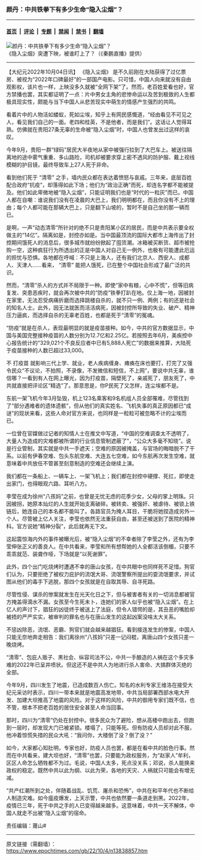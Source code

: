 ### 颜丹：中共铁拳下有多少生命“隐入尘烟”？

---

#### [首页](../../../..?n13838857) &nbsp;|&nbsp; [评论](../../../../../epoch-comment?n13838857) &nbsp;|&nbsp; [专题](../../../../../epoch-special?n13838857) &nbsp;|&nbsp; [禁闻](../../../../../epoch-news?n13838857) &nbsp;|&nbsp; [禁书](../../../../../books?n13838857) &nbsp;|&nbsp; [翻墙](https://github.com/gfw-breaker/nogfw/blob/master/README.md?n13838857)


<div><img alt="颜丹：中共铁拳下有多少生命“隐入尘烟”？" class="attachment-djy_600_400 size-djy_600_400 wp-post-image" src="https://i.epochtimes.com/assets/uploads/2022/10/id13838916-1200-800-600x400.jpg"/>
<div class="caption">
 《隐入尘烟》突遭下映，被谁盯上了？（《秦鹏直播》提供）
</div></div><hr/><div class="post_content" id="artbody" itemprop="articleBody">
 <!-- article content begin -->
 <p>
  【大纪元2022年10月04日讯】
  <ok href="https://www.epochtimes.com/gb/tag/%E3%80%8A%E9%9A%90%E5%85%A5%E5%B0%98%E7%83%9F%E3%80%8B.html">
   《隐入尘烟》
  </ok>
  是不久前刚在大陆获得了过亿票房、被视为“2022年口碑最好”的一部国产电影。只可惜，中国人向来就没有自由观影权，该片也一样，上映没多久就被“全网下架”了。然而，老百姓爱看也好，官方禁播也罢，其实都证明了一点：片中男女主角的悲惨命运以及苦到极致的人生都极具现实性，颇能与当下中国人从悲苦现实中萌生的情感产生强烈的共鸣。
 </p>
 <p>
  看着片中的人物活如蝼蚁，死如尘埃，知乎上有网民感慨道，“经由看见不可见之人，看见我们自己的一面。老四和桂英，不是他者，而是我们”。这话让人觉得耳熟。仿佛就在贵阳27条无辜的生命被“隐入尘烟”时，中国人也曾发出过这样的哀叹。
 </p>
 <p>
  今年9月，贵阳一群“绿码”居民大半夜地从家中被强行拉到了大巴车上。被送往隔离地的途中雾气重重、多山路险，司机却被要求穿上密不透风的防护服、戴上视线模糊的护目镜，最终导致车上27人死于非命。
 </p>
 <p>
  看到他们死于
  <ok href="https://www.epochtimes.com/gb/tag/%E2%80%9C%E6%B8%85%E9%9B%B6%E2%80%9D.html">
   “清零”
  </ok>
  之手，墙内民众都在表达着愤怒与哀戚。三年来，底层百姓配合政府“抗疫”，却落得如此下场；他们为“政治正确”而死，却连名字都不能被提及。他们如此卑微地被“隐入尘烟”，只能证明我们也是“时代的一粒灰”而已。中国人都在自嘲：谁说我们没有在凌晨的大巴上，我们明明都在，而且你没有不上的理由；每个人都可能在那辆大巴上，只是翻下山坡的，暂时不是自己坐的那一辆而已。
 </p>
 <p>
  是啊，一声“动态清零”所针对的绝不只是贵阳某小区的居民，而是中共表示要全权做主的“14亿”。隔离如是，封控亦如是。当中国最顶流的国际大都市上海传出了封控期间饿死人的消息后，很多城市就纷纷掀起了囤货潮。冰箱被买断货、超市被抢购一空，这种疯狂行为所透出的正是中国人对自己无一例外，也极有可能遭此厄运的担忧与恐惧。各地都在呼喊：不只是上海人，还有我们北京人、西安人、成都人、天津人……看来，
  <ok href="https://www.epochtimes.com/gb/tag/%E2%80%9C%E6%B8%85%E9%9B%B6%E2%80%9D.html">
   “清零”
  </ok>
  能把人饿死，已在整个中国社会形成了最广泛的共识。
 </p>
 <p>
  然而，“清零”杀人的方式并不局限于一种。即使“家中有粮，心中不慌”，但等旧病复发、突患恶疾时，就会再次被中共的“防疫”铁拳打趴在地。仅上海一地，因被封在家里，无法忍受病痛折磨而选择跳楼自杀的，就不只一例、两例；有的还是社会的知名人士。此外，因无法就医而活活病死，因被封控所导致的失业、破产、精神压力逼疯，而选择自杀的无辜老百姓，也都是死于“清零”的冤魂。
 </p>
 <p>
  “防疫”就是在杀人，表现最明显的就是疫苗接种。如今，中共的官方数据显示，中国与美国完整接种疫苗的人数分别为12.7亿和2.25亿。若按照去年6月，美疾控中心报告统计的“329,021个不良反应者中已有5,888人死亡”的数据来推算，大陆死于疫苗接种的人数已超过33,000。
 </p>
 <p>
  不
  <ok href="https://www.epochtimes.com/gb/tag/%E6%89%93%E7%96%AB%E8%8B%97.html">
   打疫苗
  </ok>
  就影响三代上学、就业，老人疾病缠身、瘫痪在床也要打，打完了又强令民众“不议论，不拍照，不录像，不发微信和短信，不上网”，要说中共无辜，谁信哪？一看到有人在网上曝光，因为打疫苗，隔壁死了，亲戚死了，朋友死了，中共就直接把评论区“精选”了。那意思是，你P民死了又怎样，连尘埃都不是。
 </p>
 <p>
  东航一架飞机今年3月坠毁，机上123名乘客和9名机组人员全部罹难，尽管找到了“部分遇难者的遗体遗骸”，但从他们的真实姓名、飞机失事的真正原因都已“成谜”的现状来看，这些人命对官方来说，也同样是一粒粒可被忽略不计的尘埃而已。
 </p>
 <p>
  一位曾在官媒做过记者的知情人士在推文中写道，“中国的空难调查太不透明了，大量人为造成的灾难都被所谓的行业信息管制遮蔽了”，“公众大多毫不知晓”。说是行业管制，其实就是中共一手遮天；空难的原因被掩盖，与官场的晦暗脱不了干系。以前有伊春空难、包头东航空难、大连五七空难，如今东航再次发生空难，就意味着中共放任不管甚至刻意制造的空难还会继续上演。
 </p>
 <p>
  我们都在一条船上、一辆车上、一架飞机上；我们都在封控中硬撑、死扛，即使走出家门，也得眼观六路、耳听八方。
 </p>
 <p>
  李莹在成为徐州“八孩妈”之前，也曾是无忧无虑的花季少女，父母的掌上明珠。只因被拐，她原本灿烂的人生就开始支离破碎。被转卖、被强奸、被虐待、被锁上铁链后，她连自己的本名都不能叫了。各路官员为掩人耳目，干脆将她捏造成另外一个人。尽管被上亿人关注，李莹也依然无法重获自由，甚至还被送到了医院的精神科。官方说她“精神分裂”，此后就再无下文。
 </p>
 <p>
  这起震惊海内外的事件被曝光后，被“隐入尘烟”的不幸者除了李莹之外，还有为李莹伸张正义的善良人。在中共看来，李莹和所有想帮她的人全都活该倒楣，只要不乖乖就范、装聋作哑，下场就是“以死谢罪”。
 </p>
 <p>
  此外，四个出门吃烧烤时遭遇不幸的唐山女孩，在中共眼中也同样死不足惜。狗官们认为，只要拒绝了被权力庇护的流氓大哥、流氓警察所提出的耍流氓要求，并试图从他们的毒手下逃脱，那四个女孩就是在自取其辱、自寻死路。
 </p>
 <p>
  尽管性侵、谋杀的惨案就发生在光天化日之下，但与被害者有关的一切消息都被官方掩盖得滴水不漏。女孩至今生死未卜，连她们的家人似乎也被“隐入尘烟”。在上亿人的声讨下，猖狂的凶徒终于被送上了法庭，但令人错愕的是，其丑恶的嘴脸却被捂的严严实实，被审判的罪名也与在唐山发生的这起凶案没啥太大关系。
 </p>
 <p>
  不惩凶除恶，流氓、恶霸、狗官们就会越来越猖狂。看到接连发生的惨案，中国人只能无奈地奔走相告：我们离徐州“八孩妈”只差一记闷棍，离唐山四个女孩只差一晚烧烤。
 </p>
 <p>
  “清零”、包庇人贩子、黑社会、纵容司法不公，中共一手酿造的人祸在这个多灾多难的2022年已呈井喷状。但这还不是中共人为地进行杀人害命、大搞群体灭绝的全部。
 </p>
 <p>
  今年9月，四川发生了地震，已造成数百人伤亡。知名的水利专家王维洛在接受大纪元采访时表示，四川一带本来就是地震高发地带，中共当局部署西部水电大开发、加建大坝推高了地震的风险。对于这样的风险，中共的御用专家们既不信，也不管，根本不把老百姓的居住安全甚至人命当回事。
 </p>
 <p>
  那时，四川为“清零”仍处在封控中。很多民众为了避险，想从高楼中跑出去，但跑到一层时，却发现大门已被紧锁。楼塌了，只能等死。但有防疫人员却对此不服，他冲着惊慌失措的民众大吼：“我问你，大楼倒了没？倒了没？”
 </p>
 <p>
  如今，大家都心知肚明，专家也好，防疫人员也罢，都是在看中共的脸色行事。然而在中共看来，建大坝也好，“清零”也罢，只要能为政权服务，为“赵家人”牟利，区区人命怎么牺牲都不为过。毛说，中国人太多，死点没关系；邓说，杀人能换来政权的稳定。既然中共以此为纲、以此为荣，各地的天灾、人祸就只可能会有增无减。
 </p>
 <p>
  “共产红潮所到之处，伴随着战乱、饥荒、屠杀和恐怖”，中共在和平年代也不断给人制造灾难。如今瘟疫爆发，上天示警，中共也依然要一条道走到黑。2022年，疫情已三年，死于中共之手的人已变得越来越多。这意味着，中共一天不解体，中国人就走不出被“隐入尘烟”的宿命。
 </p>
 <p>
  责任编辑：莆山#
 </p>
 <!-- article content end -->
 <div id="below_article_ad">
 </div>
</div>


---

原文链接（需翻墙）：https://www.epochtimes.com/gb/22/10/4/n13838857.htm